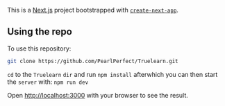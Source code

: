 This is a [Next.js](https://nextjs.org/) project bootstrapped with [`create-next-app`](https://github.com/vercel/next.js/tree/canary/packages/create-next-app).

## Using the repo

To use this repository:

```bash
git clone https://github.com/PearlPerfect/Truelearn.git
```

`cd` to the `Truelearn` `dir` and run `npm install` afterwhich you can then start the `server` with: `npm run dev`

Open [http://localhost:3000](http://localhost:3000) with your browser to see the result.
